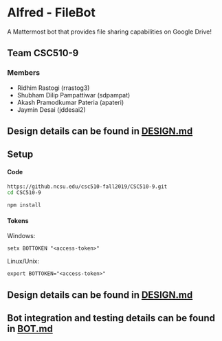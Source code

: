 # Alfred - FileBot

A Mattermost bot that provides file sharing capabilities on Google Drive!

## Team CSC510-9

### Members

* Ridhim Rastogi (rrastog3)
* Shubham Dilip Pampattiwar (sdpampat)
* Akash Pramodkumar Pateria (apateri)
* Jaymin Desai (jddesai2)

## Design details can be found in [DESIGN.md](https://github.ncsu.edu/csc510-fall2019/CSC510-9/blob/master/DESIGN.md)

## Setup

#### Code

```bash
https://github.ncsu.edu/csc510-fall2019/CSC510-9.git
cd CSC510-9

npm install
```

#### Tokens
   
Windows:
```
setx BOTTOKEN "<access-token>"
```

Linux/Unix:
```
export BOTTOKEN="<access-token>"
```

## Design details can be found in [DESIGN.md](../master/DESIGN.md)

## Bot integration and testing details can be found in [BOT.md](../master/BOT.md)
